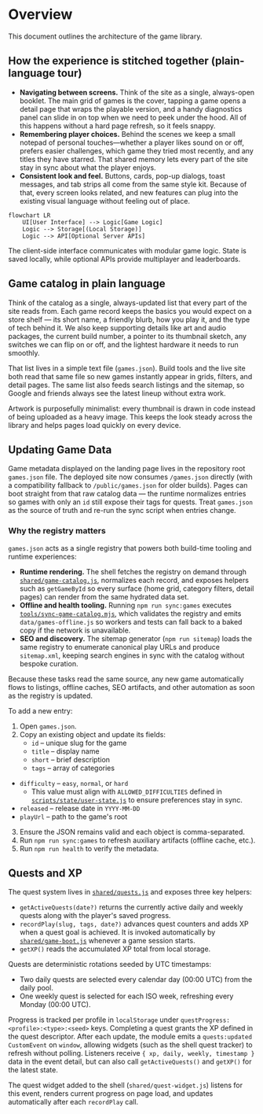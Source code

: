# Overview

This document outlines the architecture of the game library.

## How the experience is stitched together (plain-language tour)

- **Navigating between screens.** Think of the site as a single, always-open booklet. The main grid of games is the cover, tapping a game opens a detail page that wraps the playable version, and a handy diagnostics panel can slide in on top when we need to peek under the hood. All of this happens without a hard page refresh, so it feels snappy.
- **Remembering player choices.** Behind the scenes we keep a small notepad of personal touches—whether a player likes sound on or off, prefers easier challenges, which game they tried most recently, and any titles they have starred. That shared memory lets every part of the site stay in sync about what the player enjoys.
- **Consistent look and feel.** Buttons, cards, pop-up dialogs, toast messages, and tab strips all come from the same style kit. Because of that, every screen looks related, and new features can plug into the existing visual language without feeling out of place.

```mermaid
flowchart LR
    UI[User Interface] --> Logic[Game Logic]
    Logic --> Storage[(Local Storage)]
    Logic --> API[Optional Server APIs]
```

The client-side interface communicates with modular game logic. State is saved locally, while optional APIs provide multiplayer and leaderboards.

## Game catalog in plain language

Think of the catalog as a single, always-updated list that every part of the site reads from. Each game record keeps the basics you would expect on a store shelf — its short name, a friendly blurb, how you play it, and the type of tech behind it. We also keep supporting details like art and audio packages, the current build number, a pointer to its thumbnail sketch, any switches we can flip on or off, and the lightest hardware it needs to run smoothly.

That list lives in a simple text file (`games.json`). Build tools and the live site both read that same file so new games instantly appear in grids, filters, and detail pages. The same list also feeds search listings and the sitemap, so Google and friends always see the latest lineup without extra work.

Artwork is purposefully minimalist: every thumbnail is drawn in code instead of being uploaded as a heavy image. This keeps the look steady across the library and helps pages load quickly on every device.

## Updating Game Data

Game metadata displayed on the landing page lives in the repository root `games.json` file.
The deployed site now consumes `/games.json` directly (with a compatibility fallback to `/public/games.json` for older builds).
Pages can boot straight from that raw catalog data — the runtime normalizes entries so games with only an `id` still expose their tags for quests.
Treat `games.json` as the source of truth and re-run the sync script when entries change.

### Why the registry matters

`games.json` acts as a single registry that powers both build-time tooling and runtime experiences:

- **Runtime rendering.** The shell fetches the registry on demand through [`shared/game-catalog.js`](../shared/game-catalog.js), normalizes each record, and exposes helpers such as `getGameById` so every surface (home grid, category filters, detail pages) can render from the same hydrated data set.
- **Offline and health tooling.** Running `npm run sync:games` executes [`tools/sync-game-catalog.mjs`](../tools/sync-game-catalog.mjs), which validates the registry and emits `data/games-offline.js` so workers and tests can fall back to a baked copy if the network is unavailable.
- **SEO and discovery.** The sitemap generator (`npm run sitemap`) loads the same registry to enumerate canonical play URLs and produce `sitemap.xml`, keeping search engines in sync with the catalog without bespoke curation.

Because these tasks read the same source, any new game automatically flows to listings, offline caches, SEO artifacts, and other automation as soon as the registry is updated.

To add a new entry:

1. Open `games.json`.
2. Copy an existing object and update its fields:
   - `id` – unique slug for the game
   - `title` – display name
   - `short` – brief description
   - `tags` – array of categories
  - `difficulty` – `easy`, `normal`, or `hard`
    - This value must align with `ALLOWED_DIFFICULTIES` defined in [`scripts/state/user-state.js`](../scripts/state/user-state.js) to ensure preferences stay in sync.
   - `released` – release date in `YYYY-MM-DD`
   - `playUrl` – path to the game's root
3. Ensure the JSON remains valid and each object is comma-separated.
4. Run `npm run sync:games` to refresh auxiliary artifacts (offline cache, etc.).
5. Run `npm run health` to verify the metadata.

## Quests and XP

The quest system lives in [`shared/quests.js`](../shared/quests.js) and exposes three key helpers:

- `getActiveQuests(date?)` returns the currently active daily and weekly quests along with the player's saved progress.
- `recordPlay(slug, tags, date?)` advances quest counters and adds XP when a quest goal is achieved. It is invoked automatically by [`shared/game-boot.js`](../shared/game-boot.js) whenever a game session starts.
- `getXP()` reads the accumulated XP total from local storage.

Quests are deterministic rotations seeded by UTC timestamps:

- Two daily quests are selected every calendar day (00:00 UTC) from the daily pool.
- One weekly quest is selected for each ISO week, refreshing every Monday (00:00 UTC).

Progress is tracked per profile in `localStorage` under `questProgress:<profile>:<type>:<seed>` keys. Completing a quest grants the XP defined in the quest descriptor. After each update, the module emits a `quests:updated` `CustomEvent` on `window`, allowing widgets (such as the shell quest tracker) to refresh without polling. Listeners receive `{ xp, daily, weekly, timestamp }` data in the event detail, but can also call `getActiveQuests()` and `getXP()` for the latest state.

The quest widget added to the shell (`shared/quest-widget.js`) listens for this event, renders current progress on page load, and updates automatically after each `recordPlay` call.

